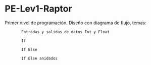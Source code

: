 # PE-Lev1-Raptor
Primer nivel de programación. Diseño con diagrama de flujo, temas: 

  <ul>
  
        Entradas y salidas de datos Int y Float
  
        If
  
        If Else
  
        If Else anidados
  
  <ul/>
